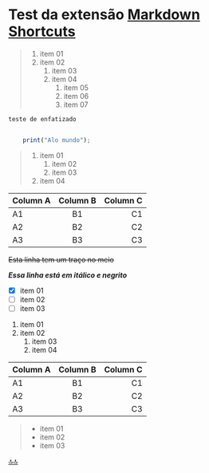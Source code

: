 <div class="header" id="myHeader">
  <div class="navbar" w3-include-html="/menu.inc"> </div>
</div>
<div class="title"><script> document.write(document.title);</script></div>  
<main>
<!-- markdownlint-disable-next-line -->
<span id="topo"><span>

# Test da extensão [Markdown Shortcuts](https://marketplace.visualstudio.com/items?itemName=mdickin.markdown-shortcuts)

> 1. item 01
> 2. item 02
>     1. item 03
>     2. item 04
>         1. item 05
>         2. item 06
>         3. item 07

`teste de enfatizado`

```javascript

    print("Alo mundo");

```

>  1. item 01
>     1. item 02
>     2. item 03
>  2. item 04

Column A | Column B | Column C
---------|:--------:|--------:
 A1 | B1 | C1
 A2 | B2 | C2
 A3 | B3 | C3

~~Esta linha tem um traço no meio~~

**_Essa linha está em itálico e negrito_**

- [X] item 01
- [ ] item 02
- [ ] item 03

1. item 01
2. item 02
    1. item 03
    2. item 04

Column A | Column B | Column C
---------|:--------:|---------:
 A1 | B1 | C1
 A2 | B2 | C2
 A3 | B3 | C3

> - item 01
> - item 02
> - item 03

</main>

[🔝🔝](#topo "Retorna ao topo")
